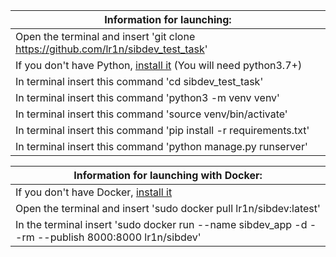 **Information for launching:** |
------------------------------ |
Open the terminal and insert 'git clone https://github.com/lr1n/sibdev_test_task'|
If you don't have Python, [install it](https://www.python.org/) (You will need python3.7+)|
In terminal insert this command 'cd sibdev_test_task'|
In terminal insert this command 'python3 -m venv venv'|
In terminal insert this command 'source venv/bin/activate'|
In terminal insert this command 'pip install -r requirements.txt'|
In terminal insert this command 'python manage.py runserver'|

**Information for launching with Docker:** |
------------------------------ |
If you don't have Docker, [install it](https://docs.docker.com/get-docker/)|
Open the terminal and insert 'sudo docker pull lr1n/sibdev:latest'|
In the terminal insert 'sudo docker run --name sibdev_app -d --rm --publish 8000:8000 lr1n/sibdev'|
